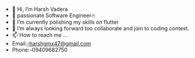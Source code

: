 - 👋 Hi, I’m Harsh Vadera
- 👀 passionate  Software Engineer🔥
- 🌱 I’m currently polishing my skills on flutter  
- 💞️ I’m always looking forward  too collaborate and join to coding contest.
- 📫 How to reach me ...
- Email:-harshgmx47@gmail.com 
- Phone:-09409682750

<!---
harshgmx47/harshgmx47 is a ✨ special ✨ repository because its `README.md` (this file) appears on your GitHub profile.
You can click the Preview link to take a look at your changes.
--->
